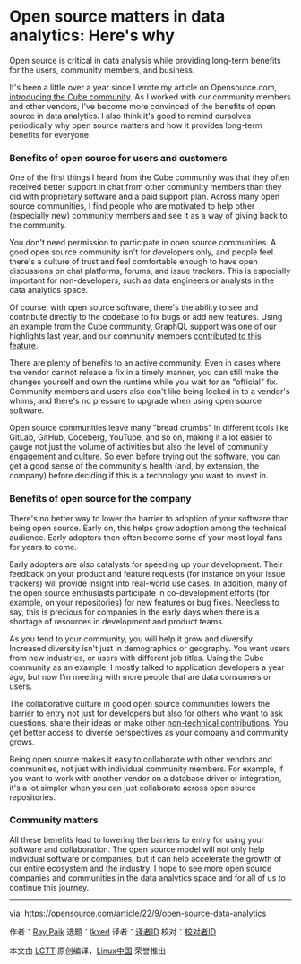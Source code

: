 [#]: subject: "Open source matters in data analytics: Here's why"
[#]: via: "https://opensource.com/article/22/9/open-source-data-analytics"
[#]: author: "Ray Paik https://opensource.com/users/rpaik"
[#]: collector: "lkxed"
[#]: translator: "cool-summer-021"
[#]: reviewer: " "
[#]: publisher: " "
[#]: url: " "

Open source matters in data analytics: Here's why
======
Open source is critical in data analysis while providing long-term benefits for the users, community members, and business.

It's been a little over a year since I wrote my article on Opensource.com, [introducing the Cube community][2]. As I worked with our community members and other vendors, I've become more convinced of the benefits of open source in data analytics. I also think it's good to remind ourselves periodically why open source matters and how it provides long-term benefits for everyone.

### Benefits of open source for users and customers

One of the first things I heard from the Cube community was that they often received better support in chat from other community members than they did with proprietary software and a paid support plan. Across many open source communities, I find people who are motivated to help other (especially new) community members and see it as a way of giving back to the community.

You don't need permission to participate in open source communities. A good open source community isn't for developers only, and people feel there's a culture of trust and feel comfortable enough to have open discussions on chat platforms, forums, and issue trackers. This is especially important for non-developers, such as data engineers or analysts in the data analytics space.

Of course, with open source software, there's the ability to see and contribute directly to the codebase to fix bugs or add new features. Using an example from the Cube community, GraphQL support was one of our highlights last year, and our community members [contributed to this feature][3].

There are plenty of benefits to an active community. Even in cases where the vendor cannot release a fix in a timely manner, you can still make the changes yourself and own the runtime while you wait for an "official" fix. Community members and users also don't like being locked in to a vendor's whims, and there's no pressure to upgrade when using open source software.

Open source communities leave many "bread crumbs" in different tools like GitLab, GitHub, Codeberg, YouTube, and so on, making it a lot easier to gauge not just the volume of activities but also the level of community engagement and culture. So even before trying out the software, you can get a good sense of the community's health (and, by extension, the company) before deciding if this is a technology you want to invest in.

### Benefits of open source for the company

There's no better way to lower the barrier to adoption of your software than being open source. Early on, this helps grow adoption among the technical audience. Early adopters then often become some of your most loyal fans for years to come.

Early adopters are also catalysts for speeding up your development. Their feedback on your product and feature requests (for instance on your issue trackers) will provide insight into real-world use cases. In addition, many of the open source enthusiasts participate in co-development efforts (for example, on your repositories) for new features or bug fixes. Needless to say, this is precious for companies in the early days when there is a shortage of resources in development and product teams.

As you tend to your community, you will help it grow and diversify. Increased diversity isn't just in demographics or geography. You want users from new industries, or users with different job titles. Using the Cube community as an example, I mostly talked to application developers a year ago, but now I’m meeting with more people that are data consumers or users.

The collaborative culture in good open source communities lowers the barrier to entry not just for developers but also for others who want to ask questions, share their ideas or make other [non-technical contributions][4]. You get better access to diverse perspectives as your company and community grows.

Being open source makes it easy to collaborate with other vendors and communities, not just with individual community members. For example, if you want to work with another vendor on a database driver or integration, it's a lot simpler when you can just collaborate across open source repositories.

### Community matters

All these benefits lead to lowering the barriers to entry for using your software and collaboration. The open source model will not only help individual software or companies, but it can help accelerate the growth of our entire ecosystem and the industry. I hope to see more open source companies and communities in the data analytics space and for all of us to continue this journey.

--------------------------------------------------------------------------------

via: https://opensource.com/article/22/9/open-source-data-analytics

作者：[Ray Paik][a]
选题：[lkxed][b]
译者：[译者ID](https://github.com/译者ID)
校对：[校对者ID](https://github.com/校对者ID)

本文由 [LCTT](https://github.com/LCTT/TranslateProject) 原创编译，[Linux中国](https://linux.cn/) 荣誉推出

[a]: https://opensource.com/users/rpaik
[b]: https://github.com/lkxed
[1]: https://opensource.com/sites/default/files/lead-images/metrics_data_dashboard_system_computer_analytics.png
[2]: https://opensource.com/article/21/6/cubejs
[3]: https://github.com/cube-js/cube.js/pull/3555
[4]: https://opensource.com/article/22/8/non-code-contribution-powers-open-source
